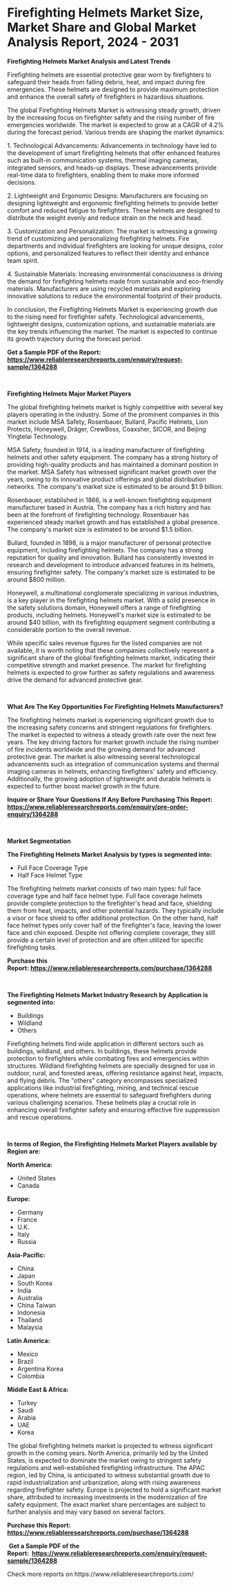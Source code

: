 <p><h1>Firefighting Helmets Market Size, Market Share and Global Market Analysis Report, 2024 - 2031</h1></p><p><strong>Firefighting Helmets Market Analysis and Latest Trends</strong></p>
<p><p>Firefighting helmets are essential protective gear worn by firefighters to safeguard their heads from falling debris, heat, and impact during fire emergencies. These helmets are designed to provide maximum protection and enhance the overall safety of firefighters in hazardous situations.</p><p>The global Firefighting Helmets Market is witnessing steady growth, driven by the increasing focus on firefighter safety and the rising number of fire emergencies worldwide. The market is expected to grow at a CAGR of 4.2% during the forecast period. Various trends are shaping the market dynamics:</p><p>1. Technological Advancements: Advancements in technology have led to the development of smart firefighting helmets that offer enhanced features such as built-in communication systems, thermal imaging cameras, integrated sensors, and heads-up displays. These advancements provide real-time data to firefighters, enabling them to make more informed decisions.</p><p>2. Lightweight and Ergonomic Designs: Manufacturers are focusing on designing lightweight and ergonomic firefighting helmets to provide better comfort and reduced fatigue to firefighters. These helmets are designed to distribute the weight evenly and reduce strain on the neck and head.</p><p>3. Customization and Personalization: The market is witnessing a growing trend of customizing and personalizing firefighting helmets. Fire departments and individual firefighters are looking for unique designs, color options, and personalized features to reflect their identity and enhance team spirit.</p><p>4. Sustainable Materials: Increasing environmental consciousness is driving the demand for firefighting helmets made from sustainable and eco-friendly materials. Manufacturers are using recycled materials and exploring innovative solutions to reduce the environmental footprint of their products.</p><p>In conclusion, the Firefighting Helmets Market is experiencing growth due to the rising need for firefighter safety. Technological advancements, lightweight designs, customization options, and sustainable materials are the key trends influencing the market. The market is expected to continue its growth trajectory during the forecast period.</p></p>
<p><strong>Get a Sample PDF of the Report:&nbsp; <a href="https://www.reliableresearchreports.com/enquiry/request-sample/1364288">https://www.reliableresearchreports.com/enquiry/request-sample/1364288</a></strong></p>
<p>&nbsp;</p>
<p><strong>Firefighting Helmets Major Market Players</strong></p>
<p><p>The global firefighting helmets market is highly competitive with several key players operating in the industry. Some of the prominent companies in this market include MSA Safety, Rosenbauer, Bullard, Pacific Helmets, Lion Protects, Honeywell, Dräger, CrewBoss, Coaxsher, SICOR, and Beijing Yingtelai Technology.</p><p>MSA Safety, founded in 1914, is a leading manufacturer of firefighting helmets and other safety equipment. The company has a strong history of providing high-quality products and has maintained a dominant position in the market. MSA Safety has witnessed significant market growth over the years, owing to its innovative product offerings and global distribution networks. The company's market size is estimated to be around $1.9 billion.</p><p>Rosenbauer, established in 1866, is a well-known firefighting equipment manufacturer based in Austria. The company has a rich history and has been at the forefront of firefighting technology. Rosenbauer has experienced steady market growth and has established a global presence. The company's market size is estimated to be around $1.5 billion.</p><p>Bullard, founded in 1898, is a major manufacturer of personal protective equipment, including firefighting helmets. The company has a strong reputation for quality and innovation. Bullard has consistently invested in research and development to introduce advanced features in its helmets, ensuring firefighter safety. The company's market size is estimated to be around $800 million.</p><p>Honeywell, a multinational conglomerate specializing in various industries, is a key player in the firefighting helmets market. With a solid presence in the safety solutions domain, Honeywell offers a range of firefighting products, including helmets. Honeywell's market size is estimated to be around $40 billion, with its firefighting equipment segment contributing a considerable portion to the overall revenue.</p><p>While specific sales revenue figures for the listed companies are not available, it is worth noting that these companies collectively represent a significant share of the global firefighting helmets market, indicating their competitive strength and market presence. The market for firefighting helmets is expected to grow further as safety regulations and awareness drive the demand for advanced protective gear.</p></p>
<p>&nbsp;</p>
<p><strong>What Are The Key Opportunities For Firefighting Helmets Manufacturers?</strong></p>
<p><p>The firefighting helmets market is experiencing significant growth due to the increasing safety concerns and stringent regulations for firefighters. The market is expected to witness a steady growth rate over the next few years. The key driving factors for market growth include the rising number of fire incidents worldwide and the growing demand for advanced protective gear. The market is also witnessing several technological advancements such as integration of communication systems and thermal imaging cameras in helmets, enhancing firefighters' safety and efficiency. Additionally, the growing adoption of lightweight and durable helmets is expected to further boost market growth in the future.</p></p>
<p><strong>Inquire or Share Your Questions If Any Before Purchasing This Report: <a href="https://www.reliableresearchreports.com/enquiry/pre-order-enquiry/1364288">https://www.reliableresearchreports.com/enquiry/pre-order-enquiry/1364288</a></strong></p>
<p>&nbsp;</p>
<p><strong>Market Segmentation</strong></p>
<p><strong>The Firefighting Helmets Market Analysis by types is segmented into:</strong></p>
<p><ul><li>Full Face Coverage Type</li><li>Half Face Helmet Type</li></ul></p>
<p><p>The firefighting helmets market consists of two main types: full face coverage type and half face helmet type. Full face coverage helmets provide complete protection to the firefighter's head and face, shielding them from heat, impacts, and other potential hazards. They typically include a visor or face shield to offer additional protection. On the other hand, half face helmet types only cover half of the firefighter's face, leaving the lower face and chin exposed. Despite not offering complete coverage, they still provide a certain level of protection and are often utilized for specific firefighting tasks.</p></p>
<p><strong>Purchase this Report:&nbsp;<a href="https://www.reliableresearchreports.com/purchase/1364288">https://www.reliableresearchreports.com/purchase/1364288</a></strong></p>
<p>&nbsp;</p>
<p><strong>The Firefighting Helmets Market Industry Research by Application is segmented into:</strong></p>
<p><ul><li>Buildings</li><li>Wildland</li><li>Others</li></ul></p>
<p><p>Firefighting helmets find wide application in different sectors such as buildings, wildland, and others. In buildings, these helmets provide protection to firefighters while combating fires and emergencies within structures. Wildland firefighting helmets are specially designed for use in outdoor, rural, and forested areas, offering resistance against heat, impacts, and flying debris. The "others" category encompasses specialized applications like industrial firefighting, mining, and technical rescue operations, where helmets are essential to safeguard firefighters during various challenging scenarios. These helmets play a crucial role in enhancing overall firefighter safety and ensuring effective fire suppression and rescue operations.</p></p>
<p>&nbsp;</p>
<p><strong>In terms of Region, the Firefighting Helmets Market Players available by Region are:</strong></p>
<p>
    <p> <strong> North America: </strong>
        <ul>
            <li>United States</li>
            <li>Canada</li>
        </ul>
        </p> 
    <p> <strong> Europe: </strong>
        <ul>
            <li>Germany</li>
            <li>France</li>
            <li>U.K.</li>
            <li>Italy</li>
            <li>Russia</li>
        </ul>
        </p> 
    <p> <strong> Asia-Pacific: </strong>
        <ul>
            <li>China</li>
            <li>Japan</li>
            <li>South Korea</li>
            <li>India</li>
            <li>Australia</li>
            <li>China Taiwan</li>
            <li>Indonesia</li>
            <li>Thailand</li>
            <li>Malaysia</li>
        </ul>
        </p> 
    <p> <strong> Latin America: </strong>
        <ul>
            <li>Mexico</li>
            <li>Brazil</li>
            <li>Argentina Korea</li>
            <li>Colombia</li>
        </ul>
        </p> 
    <p> <strong> Middle East & Africa: </strong>
        <ul>
            <li>Turkey</li>
            <li>Saudi</li>
            <li>Arabia</li>
            <li>UAE</li>
            <li>Korea</li>
        </ul>
    </p>
    </p>
<p><p>The global firefighting helmets market is projected to witness significant growth in the coming years. North America, primarily led by the United States, is expected to dominate the market owing to stringent safety regulations and well-established firefighting infrastructure. The APAC region, led by China, is anticipated to witness substantial growth due to rapid industrialization and urbanization, along with rising awareness regarding firefighter safety. Europe is projected to hold a significant market share, attributed to increasing investments in the modernization of fire safety equipment. The exact market share percentages are subject to further analysis and may vary based on several factors.</p></p>
<p><strong>Purchase this Report: <a href="https://www.reliableresearchreports.com/purchase/1364288">https://www.reliableresearchreports.com/purchase/1364288</a></strong></p>
<p>&nbsp;<strong>Get a Sample PDF of the Report:&nbsp;&nbsp;<a href="https://www.reliableresearchreports.com/enquiry/request-sample/1364288">https://www.reliableresearchreports.com/enquiry/request-sample/1364288</a></strong></p>
<p><strong></strong></p>
<p>Check more reports on https://www.reliableresearchreports.com/</p>